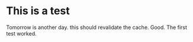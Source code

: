 # This is a test

Tomorrow is another day. this should revalidate the cache. Good. The first test worked. 
